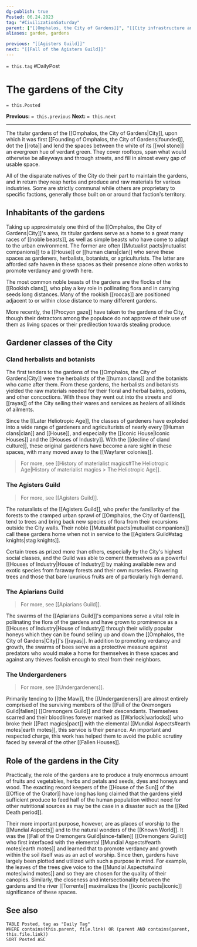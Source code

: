 ```yaml
---
dg-publish: true
Posted: 06.24.2023
tag: "#CivilizationSaturday"
parent: ["[[Omphalos, the City of Gardens]]", "[[City infrastructure and layout]]"]
aliases: garden, gardens

previous: "[[Agisters Guild]]"
next: "[[Fall of the Agisters Guild]]"
---
```

`= this.tag` #DailyPost 
# The gardens of the City
`= this.Posted`

**Previous:** `= this.previous`
**Next:** `= this.next`

---

The titular gardens of the [[Omphalos, the City of Gardens|City]], upon which it was first [[Founding of Omphalos, the City of Gardens|founded]], dot the [[rota]] and lend the spaces between the white of its [[wol stone]] an evergreen hue of verdant green. They cover rooftops, span what would otherwise be alleyways and through streets, and fill in almost every gap of usable space.

All of the disparate natives of the City do their part to maintain the gardens, and in return they reap herbs and produce and raw materials for various industries. Some are strictly communal while others are proprietary to specific factions, generally those built on or around that faction's territory.

## Inhabitants of the gardens

Taking up approximately one third of the [[Omphalos, the City of Gardens|City]]'s area, its titular gardens serve as a home to a great many races of [[noble beasts]], as well as simple beasts who have come to adapt to the urban environment. The former are often [[Mutualist pacts|mutualist companions]] to a [[House]] or [[human clans|clan]] who serve these spaces as gardeners, herbalists, botanists, or agriculturists. The latter are afforded safe haven in these spaces as their presence alone often works to promote verdancy and growth here.

The most common noble beasts of the gardens are the flocks of the [[Rookish clans]], who play a key role in pollinating flora and in carrying seeds long distances. Many of the rookish [[roccas]] are positioned adjacent to or within close distance to many different gardens.

More recently, the [[Procyon gaze]] have taken to the gardens of the City, though their detractors among the populace do not approve of their use of them as living spaces or their predilection towards stealing produce.

## Gardener classes of the City

### Cland herbalists and botanists

The first tenders to the gardens of the [[Omphalos, the City of Gardens|City]] were the herbalists of the [[human clans]] and the botanists who came after them. From these gardens, the herbalists and botanists yielded the raw materials needed for their floral and herbal balms, potions, and other concoctions. With these they went out into the streets and [[rayas]] of the City selling their wares and services as healers of all kinds of ailments.

Since the [[Later Heliotropic Age]], the classes of gardeners have exploded into a wide range of gardeners and agriculturists of nearly every [[Human clans|clan]] and [[House]], and especially the [[Iconic House|Iconic Houses]] and the [[Houses of Industry]]. With the [[decline of cland culture]], these original gardeners have become a rare sight in these spaces, with many moved away to the [[Wayfarer colonies]].

> For more, see [[History of materialist magics#The Heliotropic Age|History of materialist magics > The Heliotropic Age]].

### The Agisters Guild

> For more, see [[Agisters Guild]].

The naturalists of the [[Agisters Guild]], who prefer the familiarity of the forests to the cramped urban sprawl of [[Omphalos, the City of Gardens]], tend to trees and bring back new species of flora from their excursions outside the City walls. Their noble [[Mutualist pacts|mutualist companions]] call these gardens home when not in service to the [[Agisters Guild#stag knights|stag knights]].

Certain trees as prized more than others, especially by the City's highest social classes, and the Guild was able to cement themselves as a powerful [[Houses of Industry|House of Industry]] by making available new and exotic species from faraway forests and their own nurseries. Flowering trees and those that bare luxurious fruits are of particularly high demand.

### The Apiarians Guild

> For more, see [[Apiarians Guild]].

The swarms of the [[Apiarians Guild]]'s companions serve a vital role in pollinating the flora of the gardens and have grown to prominence as a [[Houses of Industry|House of Industry]] through their wildly popular honeys which they can be found selling up and down the [[Omphalos, the City of Gardens|City]]'s [[rayas]]. In addition to promoting verdancy and growth, the swarms of bees serve as a protective measure against predators who would make a home for themselves in these spaces and against any thieves foolish enough to steal from their neighbors.

### The Undergardeners

> For more, see [[Undergardeners]].

Primarily tending to [[the Maw]], the [[Undergardeners]] are almost entirely comprised of the surviving members of the [[Fall of the Oremongers Guild|fallen]] [[Oremongers Guild]] and their descendants. Themselves scarred and their bloodlines forever marked as [[Warlock|warlocks]] who broke their [[Pact magics|pact]] with the elemental [[Mundial Aspects#earth motes|earth motes]], this service is their penance. An important and respected charge, this work has helped them to avoid the public scrutiny faced by several of the other [[Fallen Houses]].

## Role of the gardens in the City

Practically, the role of the gardens are to produce a truly enormous amount of fruits and vegetables, herbs and petals and seeds, dyes and honeys and wood. The exacting record keepers of the [[House of the Sun]] of the [[Office of the Orator]] have long has long claimed that the gardens yield sufficient produce to feed half of the human population without need for other nutritional sources as may be the case in a disaster such as the [[Red Death period]].

Their more important purpose, however, are as places of worship to the [[Mundial Aspects]] and to the natural wonders of the [[Known World]]. It was the [[Fall of the Oremongers Guild|since-fallen]] [[Oremongers Guild]] who first interfaced with the elemental [[Mundial Aspects#earth motes|earth motes]] and learned that to promote verdancy and growth within the soil itself was as an act of worship. Since then, gardens have largely been plotted and utilized with such a purpose in mind. For example, the leaves of the trees give voice to the [[Mundial Aspects#wind motes|wind motes]] and so they are chosen for the quality of their canopies. Similarly, the closeness and intersectionality between the gardens and the river [[Torrente]] maximalizes the [[iconic pacts|iconic]] significance of these spaces.

## See also
```dataview
TABLE Posted, tag as "Daily Tag"
WHERE contains(this.parent, file.link) OR (parent AND contains(parent, this.file.link))
SORT Posted ASC
```